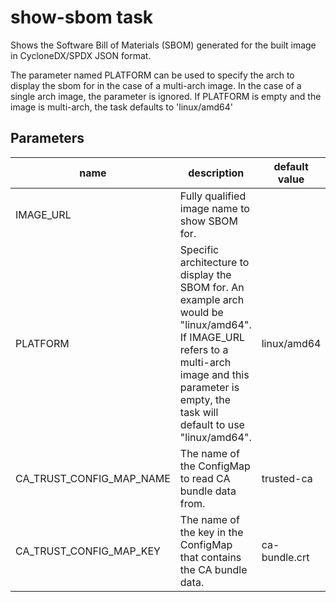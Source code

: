 # show-sbom task

Shows the Software Bill of Materials (SBOM) generated for the built image in CycloneDX/SPDX JSON format.

The parameter named PLATFORM can be used to specify the arch to display the sbom for in the case of a multi-arch image. 
In the case of a single arch image, the parameter is ignored. 
If PLATFORM is empty and the image is multi-arch, the task defaults to 'linux/amd64'

## Parameters
| name      | description                                                                                                                                                                                               | default value | required  |
|-----------|-----------------------------------------------------------------------------------------------------------------------------------------------------------------------------------------------------------|---------------|-----------|
| IMAGE_URL | Fully qualified image name to show SBOM for.                                                                                                                                                              |               | true      |
| PLATFORM  | Specific architecture to display the SBOM for. An example arch would be "linux/amd64". If IMAGE_URL refers to a multi-arch image and this parameter is empty, the task will default to use "linux/amd64". | linux/amd64   | false     |
|CA_TRUST_CONFIG_MAP_NAME|The name of the ConfigMap to read CA bundle data from.|trusted-ca|false|
|CA_TRUST_CONFIG_MAP_KEY|The name of the key in the ConfigMap that contains the CA bundle data.|ca-bundle.crt|false|
